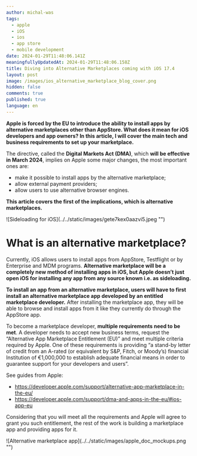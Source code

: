```yaml
---
author: michal-was
tags:
  - apple
  - iOS
  - ios
  - app store
  - mobile development
date: 2024-01-29T11:48:06.141Z
meaningfullyUpdatedAt: 2024-01-29T11:48:06.158Z
title: Diving into Alternative Marketplaces coming with iOS 17.4
layout: post
image: /images/ios_alternative_marketplace_blog_cover.png
hidden: false
comments: true
published: true
language: en
---
```

**Apple is forced by the EU to introduce the ability to install apps by alternative marketplaces other than AppStore. What does it mean for iOS developers and app owners? In this article, I will cover the main tech and business requirements to set up your marketplace.** 

The directive, called the **Digital Markets Act (DMA)**, which **will be effective in March 2024**, implies on Apple some major changes, the most important ones are:

* make it possible to install apps by the alternative marketplace;
* allow external payment providers;
* allow users to use alternative browser engines.

**This article covers the first of the implications, which is alternative marketplaces.**

<div className="image">![Sideloading for iOS](../../static/images/gete7kex0aazvi5.jpeg "")</div>

# What is an alternative marketplace?

Currently, iOS allows users to install apps from AppStore, Testflight or by Enterprise and MDM programs. **Alternative marketplace will be a completely new method of installing apps in iOS, but Apple doesn’t just open iOS for installing any app from any source known i.e. as sideloading.**

**To install an app from an alternative marketplace, users will have to first install an alternative marketplace app developed by an entitled marketplace developer.** After installing the marketplace app, they will be able to browse and install apps from it like they currently do through the AppStore app.

To become a marketplace developer, **multiple requirements need to be met**. A developer needs to accept new business terms, request the “Alternative App Marketplace Entitlement (EU)” and meet multiple criteria required by Apple. One of these requirements is providing “a stand-by letter of credit from an A-rated (or equivalent by S&P, Fitch, or Moody’s) financial Institution of €1,000,000 to establish adequate financial means in order to guarantee support for your developers and users”.

See guides from Apple:

* https://developer.apple.com/support/alternative-app-marketplace-in-the-eu/
* https://developer.apple.com/support/dma-and-apps-in-the-eu/#ios-app-eu 

Considering that you will meet all the requirements and Apple will agree to grant you such entitlement, the rest of the work is building a marketplace app and providing apps for it.

<div className="image">![Alternative marketplace app](../../static/images/apple_doc_mockups.png "")</div>